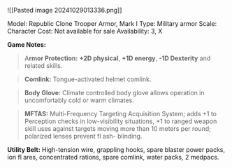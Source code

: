 ![[Pasted image 20241029013336.png]]

Model: Republic Clone Trooper Armor, Mark I
Type: Military armor
Scale: Character
Cost: Not available for sale
Availability: 3, X

**Game Notes:**
> A**rmor Protection:** **+2D physical**, **+1D energy**, **-1D Dexterity** and related skills.

> **Comlink:** Tongue-activated helmet comlink.

> **Body Glove:** Climate controlled body glove allows operation in uncomfortably cold or warm climates.

> **MFTAS:** Multi-Frequency Targeting Acquisition System; adds +1 to Perception checks in low-visibility situations, +1 to ranged weapon skill uses against targets moving more than 10 meters per round; polarized lenses prevent fl ash- blinding.

**Utility Belt:** High-tension wire, grappling hooks, spare blaster power packs, ion fl ares, concentrated rations, spare comlink, water packs, 2 medpacs.